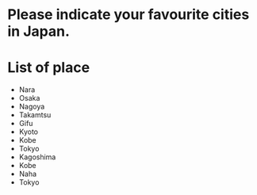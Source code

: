 # Please indicate your favourite cities in Japan.

# List of place
- Nara
- Osaka
- Nagoya
- Takamtsu
- Gifu
- Kyoto
- Kobe
- Tokyo
- Kagoshima
- Kobe
- Naha
- Tokyo
